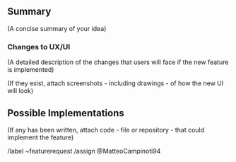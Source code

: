 ## Summary

(A concise summary of your idea)

### Changes to UX/UI

(A detailed description of the changes that users will face if the new feature is implemented)

(If they exist, attach screenshots - including drawings - of how the new UI will look)

## Possible Implementations

(If any has been written, attach code - file or repository - that could implement the feature)

/label ~featurerequest
/assign @MatteoCampinoti94
